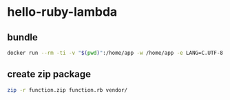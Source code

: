 # hello-ruby-lambda

## bundle

```bash
docker run --rm -ti -v "$(pwd)":/home/app -w /home/app -e LANG=C.UTF-8 smathewthomas/ruby2.7.3:2.7.3-alpine3.13  bundle install --path vendor/bundle
```

## create zip package

```bash
zip -r function.zip function.rb vendor/
```

